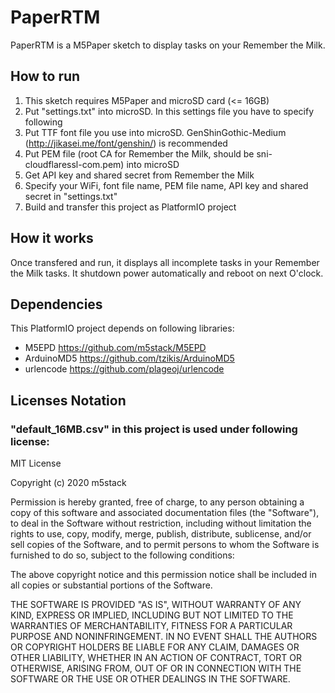 # PaperRTM
PaperRTM is a M5Paper sketch to display tasks on your Remember the Milk.

## How to run
1. This sketch requires M5Paper and microSD card (<= 16GB)
2. Put "settings.txt" into microSD. In this settings file you have to specify following
3. Put TTF font file you use into microSD. GenShinGothic-Medium (http://jikasei.me/font/genshin/) is recommended
4. Put PEM file (root CA for Remember the Milk, should be sni-cloudflaressl-com.pem) into microSD
5. Get API key and shared secret from Remember the Milk
6. Specify your WiFi, font file name, PEM file name, API key and shared secret in "settings.txt"
7. Build and transfer this project as PlatformIO project

## How it works
Once transfered and run, it displays all incomplete tasks in your Remember the Milk tasks. It shutdown power automatically and reboot on next O'clock.

## Dependencies
This PlatformIO project depends on following libraries:
- M5EPD https://github.com/m5stack/M5EPD
- ArduinoMD5 https://github.com/tzikis/ArduinoMD5
- urlencode https://github.com/plageoj/urlencode

## Licenses Notation
### "default_16MB.csv" in this project is used under following license:
MIT License

Copyright (c) 2020 m5stack

Permission is hereby granted, free of charge, to any person obtaining a copy
of this software and associated documentation files (the "Software"), to deal
in the Software without restriction, including without limitation the rights
to use, copy, modify, merge, publish, distribute, sublicense, and/or sell
copies of the Software, and to permit persons to whom the Software is
furnished to do so, subject to the following conditions:

The above copyright notice and this permission notice shall be included in all
copies or substantial portions of the Software.

THE SOFTWARE IS PROVIDED "AS IS", WITHOUT WARRANTY OF ANY KIND, EXPRESS OR
IMPLIED, INCLUDING BUT NOT LIMITED TO THE WARRANTIES OF MERCHANTABILITY,
FITNESS FOR A PARTICULAR PURPOSE AND NONINFRINGEMENT. IN NO EVENT SHALL THE
AUTHORS OR COPYRIGHT HOLDERS BE LIABLE FOR ANY CLAIM, DAMAGES OR OTHER
LIABILITY, WHETHER IN AN ACTION OF CONTRACT, TORT OR OTHERWISE, ARISING FROM,
OUT OF OR IN CONNECTION WITH THE SOFTWARE OR THE USE OR OTHER DEALINGS IN THE
SOFTWARE.
